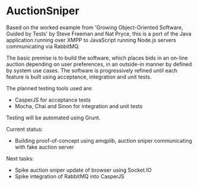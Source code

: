 # AuctionSniper

Based on the worked example from 'Growing Object-Oriented Software, Guided by Tests' by Steve Freeman
and Nat Pryce, this is a port of the Java application running over XMPP to JavaScript running Node.js
servers communicating via RabbitMQ.

The basic premise is to build the software, which places bids in an on-line auction depending on user
preferences, in an outside-in manner by defined by system use cases. The software is progressively
refined until each feature is built using acceptance, integration and unit tests.

The planned testing tools used are:

*   CasperJS for acceptance tests
*   Mocha, Chai and Sinon for integration and unit tests

Testing will be automated using Grunt.

Current status:
*   Building proof-of-concept using amqplib, auction sniper communicating with fake auction server

Next tasks:
*   Spike auction sniper update of browser using Socket.IO
*   Spike integration of RabbitMQ into CasperJS

